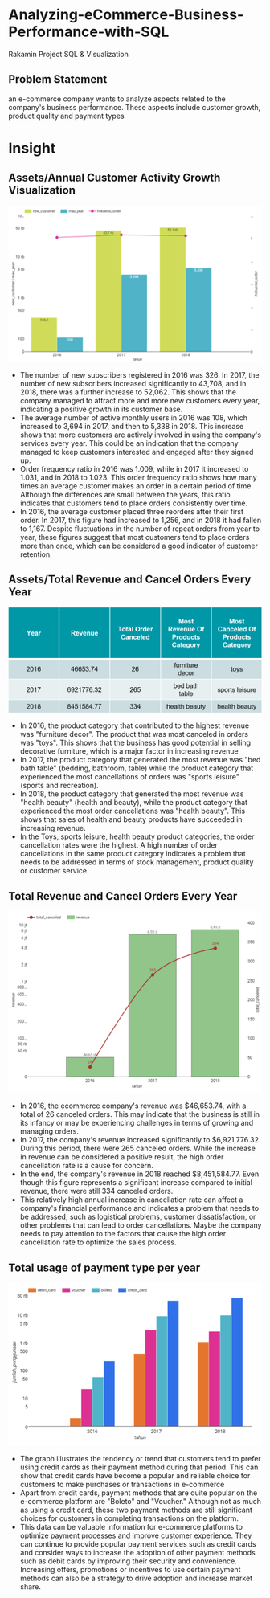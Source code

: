 # Analyzing-eCommerce-Business-Performance-with-SQL
Rakamin Project SQL &amp; Visualization
## Problem Statement
an e-commerce company wants to analyze aspects related to the company's business performance. These aspects include customer growth, product quality and payment types

# Insight
## Assets/Annual Customer Activity Growth Visualization
<img src="https://github.com/JodhiKrisantus/Analyzing-eCommerce-Business-Performance-with-SQL/blob/master/Assets/Annual%20Customer%20Activity%20Growth%20Visualization.png">

- The number of new subscribers registered in 2016 was 326. In 2017, the number of new subscribers increased significantly to 43,708, and in 2018, there was a further increase to 52,062. This shows that the company managed to attract more and more new customers every year, indicating a positive growth in its customer base.
- The average number of active monthly users in 2016 was 108, which increased to 3,694 in 2017, and then to 5,338 in 2018. This increase shows that more customers are actively involved in using the company's services every year. This could be an indication that the company managed to keep customers interested and engaged after they signed up.
- Order frequency ratio in 2016 was 1.009, while in 2017 it increased to 1.031, and in 2018 to 1.023. This order frequency ratio shows how many times an average customer makes an order in a certain period of time. Although the differences are small between the years, this ratio indicates that customers tend to place orders consistently over time.
- In 2016, the average customer placed three reorders after their first order. In 2017, this figure had increased to 1,256, and in 2018 it had fallen to 1,167. Despite fluctuations in the number of repeat orders from year to year, these figures suggest that most customers tend to place orders more than once, which can be considered a good indicator of customer retention.

## Assets/Total Revenue and Cancel Orders Every Year
<img src="https://github.com/JodhiKrisantus/Analyzing-eCommerce-Business-Performance-with-SQL/blob/master/Assets/Annual%20Product%20Category%20Quality.png">

- In 2016, the product category that contributed to the highest revenue was "furniture decor". The product that was most canceled in orders was "toys". This shows that the business has good potential in selling decorative furniture, which is a major factor in increasing revenue
- In 2017, the product category that generated the most revenue was "bed bath table" (bedding, bathroom, table) while the product category that experienced the most cancellations of orders was "sports leisure" (sports and recreation).
- In 2018, the product category that generated the most revenue was "health beauty" (health and beauty), while the product category that experienced the most order cancellations was "health beauty". This shows that sales of health and beauty products have succeeded in increasing revenue.
- In the Toys, sports leisure, health beauty product categories, the order cancellation rates were the highest. A high number of order cancellations in the same product category indicates a problem that needs to be addressed in terms of stock management, product quality or customer service.

## Total Revenue and Cancel Orders Every Year
<img src="https://github.com/JodhiKrisantus/Analyzing-eCommerce-Business-Performance-with-SQL/blob/master/Assets/Total%20Revenue%20and%20Cancel%20Orders%20Every%20Year.png">

- In 2016, the ecommerce company's revenue was $46,653.74, with a total of 26 canceled orders. This may indicate that the business is still in its infancy or may be experiencing challenges in terms of growing and managing orders.
- In 2017, the company's revenue increased significantly to $6,921,776.32. During this period, there were 265 canceled orders. While the increase in revenue can be considered a positive result, the high order cancellation rate is a cause for concern.
- In the end, the company's revenue in 2018 reached $8,451,584.77. Even though this figure represents a significant increase compared to initial revenue, there were still 334 canceled orders.
- This relatively high annual increase in cancellation rate can affect a company's financial performance and indicates a problem that needs to be addressed, such as logistical problems, customer dissatisfaction, or other problems that can lead to order cancellations. Maybe the company needs to pay attention to the factors that cause the high order cancellation rate to optimize the sales process.

## Total usage of payment type per year
<img src="https://github.com/JodhiKrisantus/Analyzing-eCommerce-Business-Performance-with-SQL/blob/master/Assets/Total%20usage%20of%20payment%20type%20per%20year.png">

- The graph illustrates the tendency or trend that customers tend to prefer using credit cards as their payment method during that period. This can show that credit cards have become a popular and reliable choice for customers to make purchases or transactions in e-commerce
- Apart from credit cards, payment methods that are quite popular on the e-commerce platform are "Boleto" and "Voucher." Although not as much as using a credit card, these two payment methods are still significant choices for customers in completing transactions on the platform.
- This data can be valuable information for e-commerce platforms to optimize payment processes and improve customer experience. They can continue to provide popular payment services such as credit cards and consider ways to increase the adoption of other payment methods such as debit cards by improving their security and convenience. Increasing offers, promotions or incentives to use certain payment methods can also be a strategy to drive adoption and increase market share.
